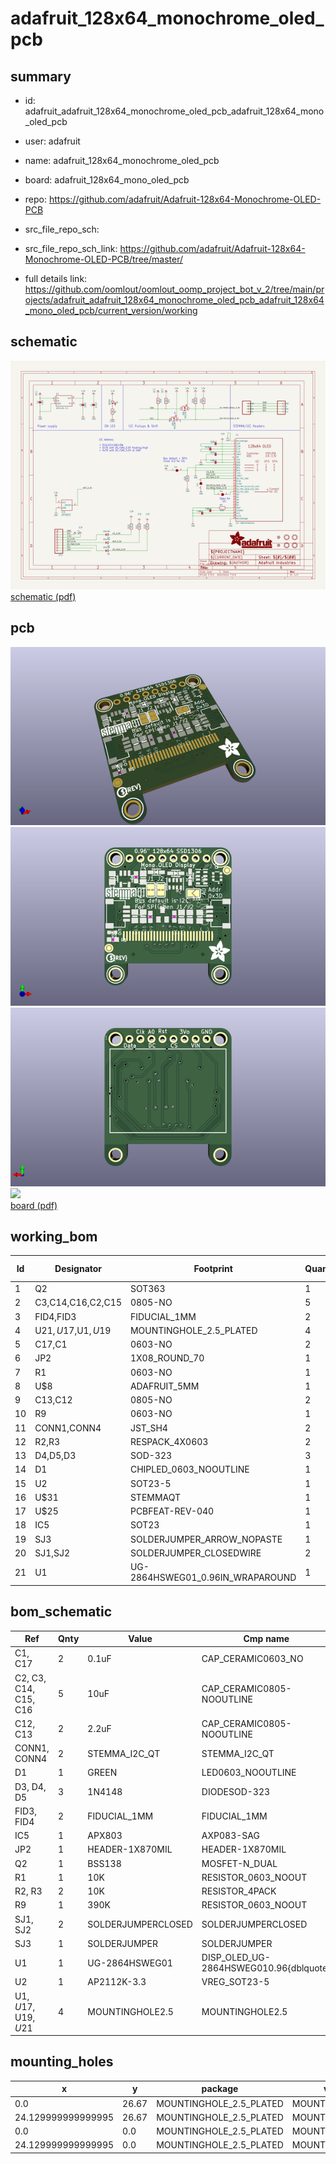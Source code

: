 # adafruit_128x64_monochrome_oled_pcb
 
## summary 
* id: adafruit_adafruit_128x64_monochrome_oled_pcb_adafruit_128x64_mono_oled_pcb
* user: adafruit
* name: adafruit_128x64_monochrome_oled_pcb
* board: adafruit_128x64_mono_oled_pcb
* repo: https://github.com/adafruit/Adafruit-128x64-Monochrome-OLED-PCB



* src_file_repo_sch: 
* src_file_repo_sch_link: https://github.com/adafruit/Adafruit-128x64-Monochrome-OLED-PCB/tree/master/
* full details link: https://github.com/oomlout/oomlout_oomp_project_bot_v_2/tree/main/projects/adafruit_adafruit_128x64_monochrome_oled_pcb_adafruit_128x64_mono_oled_pcb/current_version/working  

## schematic  
![](working_schematic_600.png)  
[schematic (pdf)](working_schematic.pdf)  

## pcb  
![](working_3d_600.png) 
![](working_3d_front_600.png)  
![](working_3d_back_600.png)  
![](working_600.png)  
[board (pdf)](working.pdf)  

## working_bom
| Id | Designator | Footprint | Quantity | Designation | Supplier and ref |  | None | 
| --- | --- | --- | --- | --- | --- | --- | --- | 
| 1 | Q2 | SOT363 | 1 | BSS138 |  |  | [''] | 
| 2 | C3,C14,C16,C2,C15 | 0805-NO | 5 | 10uF |  |  | [''] | 
| 3 | FID4,FID3 | FIDUCIAL_1MM | 2 | FIDUCIAL_1MM |  |  | [''] | 
| 4 | U$21,U$17,U$1,U$19 | MOUNTINGHOLE_2.5_PLATED | 4 | MOUNTINGHOLE2.5 |  |  | [''] | 
| 5 | C17,C1 | 0603-NO | 2 | 0.1uF |  |  | [''] | 
| 6 | JP2 | 1X08_ROUND_70 | 1 |  |  |  | [''] | 
| 7 | R1 | 0603-NO | 1 | 10K |  |  | [''] | 
| 8 | U$8 | ADAFRUIT_5MM | 1 |  |  |  | [''] | 
| 9 | C13,C12 | 0805-NO | 2 | 2.2uF |  |  | [''] | 
| 10 | R9 | 0603-NO | 1 | 390K |  |  | [''] | 
| 11 | CONN1,CONN4 | JST_SH4 | 2 | STEMMA_I2C_QT |  |  | [''] | 
| 12 | R2,R3 | RESPACK_4X0603 | 2 | 10K |  |  | [''] | 
| 13 | D4,D5,D3 | SOD-323 | 3 | 1N4148 |  |  | [''] | 
| 14 | D1 | CHIPLED_0603_NOOUTLINE | 1 | GREEN |  |  | [''] | 
| 15 | U2 | SOT23-5 | 1 | AP2112K-3.3 |  |  | [''] | 
| 16 | U$31 | STEMMAQT | 1 |  |  |  | [''] | 
| 17 | U$25 | PCBFEAT-REV-040 | 1 |  |  |  | [''] | 
| 18 | IC5 | SOT23 | 1 | APX803 |  |  | [''] | 
| 19 | SJ3 | SOLDERJUMPER_ARROW_NOPASTE | 1 |  |  |  | [''] | 
| 20 | SJ1,SJ2 | SOLDERJUMPER_CLOSEDWIRE | 2 |  |  |  | [''] | 
| 21 | U1 | UG-2864HSWEG01_0.96IN_WRAPAROUND | 1 | UG-2864HSWEG01 |  |  | [''] | 


## bom_schematic
| Ref | Qnty | Value | Cmp name | Footprint | Description | Vendor | DNP | 
| --- | --- | --- | --- | --- | --- | --- | --- | 
| C1, C17 | 2 | 0.1uF | CAP_CERAMIC0603_NO | working:0603-NO |  |  |  | 
| C2, C3, C14, C15, C16 | 5 | 10uF | CAP_CERAMIC0805-NOOUTLINE | working:0805-NO |  |  |  | 
| C12, C13 | 2 | 2.2uF | CAP_CERAMIC0805-NOOUTLINE | working:0805-NO |  |  |  | 
| CONN1, CONN4 | 2 | STEMMA_I2C_QT | STEMMA_I2C_QT | working:JST_SH4 |  |  |  | 
| D1 | 1 | GREEN | LED0603_NOOUTLINE | working:CHIPLED_0603_NOOUTLINE |  |  |  | 
| D3, D4, D5 | 3 | 1N4148 | DIODESOD-323 | working:SOD-323 |  |  |  | 
| FID3, FID4 | 2 | FIDUCIAL_1MM | FIDUCIAL_1MM | working:FIDUCIAL_1MM |  |  |  | 
| IC5 | 1 | APX803 | AXP083-SAG | working:SOT23 |  |  |  | 
| JP2 | 1 | HEADER-1X870MIL | HEADER-1X870MIL | working:1X08_ROUND_70 |  |  |  | 
| Q2 | 1 | BSS138 | MOSFET-N_DUAL | working:SOT363 |  |  |  | 
| R1 | 1 | 10K | RESISTOR_0603_NOOUT | working:0603-NO |  |  |  | 
| R2, R3 | 2 | 10K | RESISTOR_4PACK | working:RESPACK_4X0603 |  |  |  | 
| R9 | 1 | 390K | RESISTOR_0603_NOOUT | working:0603-NO |  |  |  | 
| SJ1, SJ2 | 2 | SOLDERJUMPERCLOSED | SOLDERJUMPERCLOSED | working:SOLDERJUMPER_CLOSEDWIRE |  |  |  | 
| SJ3 | 1 | SOLDERJUMPER | SOLDERJUMPER | working:SOLDERJUMPER_ARROW_NOPASTE |  |  |  | 
| U1 | 1 | UG-2864HSWEG01 | DISP_OLED_UG-2864HSWEG010.96{dblquote} | working:UG-2864HSWEG01_0.96IN_WRAPAROUND |  |  |  | 
| U2 | 1 | AP2112K-3.3 | VREG_SOT23-5 | working:SOT23-5 |  |  |  | 
| U$1, U$17, U$19, U$21 | 4 | MOUNTINGHOLE2.5 | MOUNTINGHOLE2.5 | working:MOUNTINGHOLE_2.5_PLATED |  |  |  | 


## mounting_holes
| x | y | package | value | ref | size | 
| --- | --- | --- | --- | --- | --- | 
| 0.0 | 26.67 | MOUNTINGHOLE_2.5_PLATED | MOUNTINGHOLE2.5 | U$1 | m3 | 
| 24.129999999999995 | 26.67 | MOUNTINGHOLE_2.5_PLATED | MOUNTINGHOLE2.5 | U$17 | m3 | 
| 0.0 | 0.0 | MOUNTINGHOLE_2.5_PLATED | MOUNTINGHOLE2.5 | U$19 | m3 | 
| 24.129999999999995 | 0.0 | MOUNTINGHOLE_2.5_PLATED | MOUNTINGHOLE2.5 | U$21 | m3 | 


